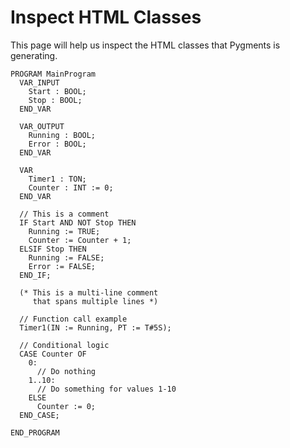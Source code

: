 # Inspect HTML Classes

This page will help us inspect the HTML classes that Pygments is generating.

```st
PROGRAM MainProgram
  VAR_INPUT
    Start : BOOL;
    Stop : BOOL;
  END_VAR
  
  VAR_OUTPUT
    Running : BOOL;
    Error : BOOL;
  END_VAR
  
  VAR
    Timer1 : TON;
    Counter : INT := 0;
  END_VAR
  
  // This is a comment
  IF Start AND NOT Stop THEN
    Running := TRUE;
    Counter := Counter + 1;
  ELSIF Stop THEN
    Running := FALSE;
    Error := FALSE;
  END_IF;
  
  (* This is a multi-line comment
     that spans multiple lines *)
  
  // Function call example
  Timer1(IN := Running, PT := T#5S);
  
  // Conditional logic
  CASE Counter OF
    0: 
      // Do nothing
    1..10: 
      // Do something for values 1-10
    ELSE
      Counter := 0;
  END_CASE;
  
END_PROGRAM
```

<script>
document.addEventListener('DOMContentLoaded', function() {
  const codeBlock = document.querySelector('pre code.language-st');
  if (codeBlock) {
    // Log the HTML structure
    console.log('Code block HTML:', codeBlock.innerHTML);
    
    // Create a div to display the HTML structure
    const debugDiv = document.createElement('div');
    debugDiv.style.whiteSpace = 'pre-wrap';
    debugDiv.style.fontFamily = 'monospace';
    debugDiv.style.border = '1px solid #ccc';
    debugDiv.style.padding = '10px';
    debugDiv.style.marginTop = '20px';
    debugDiv.textContent = 'HTML Structure:\n\n' + codeBlock.innerHTML;
    
    // Add it after the code block
    codeBlock.parentNode.parentNode.appendChild(debugDiv);
    
    // Highlight spans with class information
    const spans = codeBlock.querySelectorAll('span');
    spans.forEach(span => {
      if (span.className) {
        console.log(`Span with text "${span.textContent}" has class "${span.className}"`);
        
        // Add a data attribute to show the class
        span.setAttribute('data-class', span.className);
        
        // Add a tooltip
        span.title = `Class: ${span.className}`;
        
        // Add inline style to show a border
        span.style.border = '1px dashed #999';
        span.style.position = 'relative';
      }
    });
    
    // Add a legend for the classes
    const legendDiv = document.createElement('div');
    legendDiv.style.marginTop = '20px';
    legendDiv.style.padding = '10px';
    legendDiv.style.border = '1px solid #ccc';
    legendDiv.innerHTML = `
      <h3>CSS Class Legend</h3>
      <ul style="list-style-type: none; padding: 0;">
        <li><span style="display: inline-block; width: 20px; height: 20px; background-color: #569cd6; margin-right: 10px;"></span> .nc - Keywords (PROGRAM, VAR_INPUT, etc.)</li>
        <li><span style="display: inline-block; width: 20px; height: 20px; background-color: #9cdcfe; margin-right: 10px;"></span> .nf - Identifiers (variable names, etc.)</li>
        <li><span style="display: inline-block; width: 20px; height: 20px; background-color: #4ec9b0; margin-right: 10px;"></span> .kt - Types (BOOL, INT, etc.)</li>
        <li><span style="display: inline-block; width: 20px; height: 20px; background-color: #6a9955; margin-right: 10px;"></span> .c, .c1, .cm - Comments</li>
        <li><span style="display: inline-block; width: 20px; height: 20px; background-color: #b5cea8; margin-right: 10px;"></span> .m, .mi, .mf - Numbers</li>
        <li><span style="display: inline-block; width: 20px; height: 20px; background-color: #ce9178; margin-right: 10px;"></span> .s - Strings</li>
        <li><span style="display: inline-block; width: 20px; height: 20px; background-color: #d4d4d4; margin-right: 10px;"></span> .p - Punctuation</li>
        <li><span style="display: inline-block; width: 20px; height: 20px; background-color: #d4d4d4; margin-right: 10px;"></span> .err - Error (used for symbols like :)</li>
      </ul>
    `;
    
    codeBlock.parentNode.parentNode.appendChild(legendDiv);
  }
});
</script> 